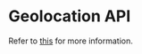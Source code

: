 # Geolocation API

Refer to [this](https://developer.mozilla.org/en-US/docs/Web/API/Geolocation_API)
for more information.

